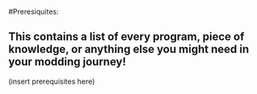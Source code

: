 #Preresiquites:

## This contains a list of every program, piece of knowledge, or anything else you might need in your modding journey!

(insert prerequisites here)
